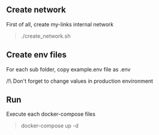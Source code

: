 ## Create network

First of all, create my-links internal network

> ./create_network.sh

## Create env files

For each sub folder, copy example.env file as .env

/!\ Don't forget to change values in production environment

## Run

Execute each docker-compose files

> docker-compose up -d
